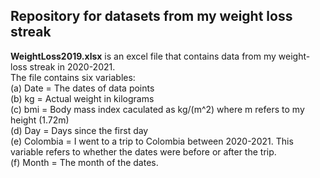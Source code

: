 ## Repository for datasets from my weight loss streak
**WeightLoss2019.xlsx** is an excel file that contains data from my weight-loss streak in 2020-2021. <br>
The file contains six variables: <br>
(a) Date = The dates of data points <br>
(b) kg = Actual weight in kilograms <br>
(c) bmi = Body mass index caculated as kg/(m^2) where m refers to my height (1.72m) <br>
(d) Day = Days since the first day <br>
(e) Colombia = I went to a trip to Colombia between 2020-2021. This variable refers to whether the dates were before or after the trip. <br>
(f) Month = The month of the dates. <br>
